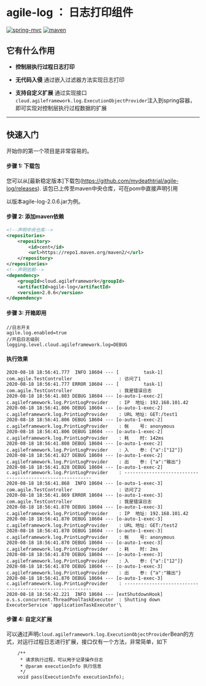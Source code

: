 # agile-log ： 日志打印组件
[![spring-mvc](https://img.shields.io/badge/spring--mvc-LATEST-green)](https://img.shields.io/badge/spring--mvc-LATEST-green)
[![maven](https://img.shields.io/badge/build-maven-green)](https://img.shields.io/badge/build-maven-green)
## 它有什么作用

* **控制层执行过程日志打印**

* **无代码入侵**
通过嵌入过滤器方法实现日志打印

* **支持自定义扩展**
通过实现接口`cloud.agileframework.log.ExecutionObjectProvider`注入到spring容器，即可实现对控制层执行过程数据的扩展

-------
## 快速入门
开始你的第一个项目是非常容易的。

#### 步骤 1: 下载包
您可以从[最新稳定版本]下载包(https://github.com/mydeathtrial/agile-log/releases).
该包已上传至maven中央仓库，可在pom中直接声明引用

以版本agile-log-2.0.6.jar为例。
#### 步骤 2: 添加maven依赖
```xml
<!--声明中央仓库-->
<repositories>
    <repository>
        <id>cent</id>
        <url>https://repo1.maven.org/maven2/</url>
    </repository>
</repositories>
<!--声明依赖-->
<dependency>
    <groupId>cloud.agileframework</groupId>
    <artifactId>agile-log</artifactId>
    <version>2.0.6</version>
</dependency>
```
#### 步骤 3: 开箱即用
```properties
//日志开关
agile.log.enabled=true
//开启日志级别
logging.level.cloud.agileframework.log=DEBUG
```
#### 执行效果
```
2020-08-18 18:56:41.777  INFO 18604 --- [         task-1] com.agile.TestController                 : 访问了1
2020-08-18 18:56:41.777 ERROR 18604 --- [         task-1] com.agile.TestController                 : 我是错误日志
2020-08-18 18:56:41.803 DEBUG 18604 --- [o-auto-1-exec-2] c.agileframework.log.PrintLogProvider    : IP  地址: 192.168.101.42
2020-08-18 18:56:41.806 DEBUG 18604 --- [o-auto-1-exec-2] c.agileframework.log.PrintLogProvider    : URL 地址: GET:/test1
2020-08-18 18:56:41.806 DEBUG 18604 --- [o-auto-1-exec-2] c.agileframework.log.PrintLogProvider    : 帐    号: anonymous
2020-08-18 18:56:41.806 DEBUG 18604 --- [o-auto-1-exec-2] c.agileframework.log.PrintLogProvider    : 耗    时: 142ms
2020-08-18 18:56:41.808 DEBUG 18604 --- [o-auto-1-exec-2] c.agileframework.log.PrintLogProvider    : 入    参: {"a":["12"]}
2020-08-18 18:56:41.827 DEBUG 18604 --- [o-auto-1-exec-2] c.agileframework.log.PrintLogProvider    : 出    参: {"a":"输出"}
2020-08-18 18:56:41.828 DEBUG 18604 --- [o-auto-1-exec-2] c.agileframework.log.PrintLogProvider    : ----------------------------------------------------------
2020-08-18 18:56:41.868  INFO 18604 --- [o-auto-1-exec-3] com.agile.TestController                 : 访问了2
2020-08-18 18:56:41.869 ERROR 18604 --- [o-auto-1-exec-3] com.agile.TestController                 : 我是错误日志
2020-08-18 18:56:41.870 DEBUG 18604 --- [o-auto-1-exec-3] c.agileframework.log.PrintLogProvider    : IP  地址: 192.168.101.42
2020-08-18 18:56:41.870 DEBUG 18604 --- [o-auto-1-exec-3] c.agileframework.log.PrintLogProvider    : URL 地址: GET:/test2
2020-08-18 18:56:41.870 DEBUG 18604 --- [o-auto-1-exec-3] c.agileframework.log.PrintLogProvider    : 帐    号: anonymous
2020-08-18 18:56:41.870 DEBUG 18604 --- [o-auto-1-exec-3] c.agileframework.log.PrintLogProvider    : 耗    时: 2ms
2020-08-18 18:56:41.870 DEBUG 18604 --- [o-auto-1-exec-3] c.agileframework.log.PrintLogProvider    : 入    参: {"a":["12"]}
2020-08-18 18:56:41.870 DEBUG 18604 --- [o-auto-1-exec-3] c.agileframework.log.PrintLogProvider    : 出    参: {"a":"输出"}
2020-08-18 18:56:41.870 DEBUG 18604 --- [o-auto-1-exec-3] c.agileframework.log.PrintLogProvider    : ----------------------------------------------------------
2020-08-18 18:56:42.221  INFO 18604 --- [extShutdownHook] o.s.s.concurrent.ThreadPoolTaskExecutor  : Shutting down ExecutorService 'applicationTaskExecutor'\
```
#### 步骤 4: 自定义扩展
可以通过声明`cloud.agileframework.log.ExecutionObjectProvider`Bean的方式，对运行过程日志进行扩展，接口仅有一个方法，非常简单，如下
```
    /**
     * 请求执行过程，可以用于记录操作日志
     * @param executionInfo 执行信息
     */
    void pass(ExecutionInfo executionInfo);
```
